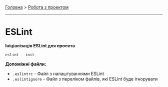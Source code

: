 [Головна](../README.md#readme) > [Робота з проектом](./NPM_PROJECT.md#readme)

***

# ESLint

**Ініціалізація ESLint для проекта**

`eslint --init`

**Допоміжні файли:**

* `.eslintrc` - Файл з налаштуваннями ESLint
* `.eslintignore` - Файл з переліком файлів, які ESLint буде ігнорувати